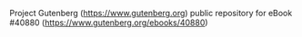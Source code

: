 Project Gutenberg (https://www.gutenberg.org) public repository for eBook #40880 (https://www.gutenberg.org/ebooks/40880)
